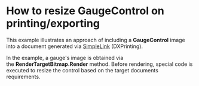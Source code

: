 # How to resize GaugeControl on printing/exporting


<p>This example illustrates an approach of including a <strong>GaugeControl</strong> image into a document generated via <a href="https://documentation.devexpress.com/#WPF/clsDevExpressXpfPrintingSimpleLinktopic">SimpleLink</a> (DXPrinting).</p>
<p>In the example, a gauge's image is obtained via the <strong>RenderTargetBitmap.Render</strong> method. Before rendering, special code is executed to resize the control based on the target documents requirements. </p>

<br/>



